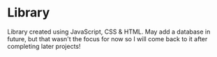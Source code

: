 # Library

Library created using JavaScript, CSS & HTML. May add a database in future, 
but that wasn't the focus for now so I will come 
back to it after completing later projects!